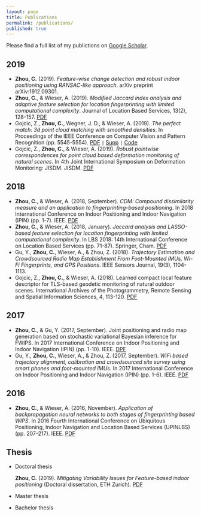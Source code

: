 ```yaml
---
layout: page
title: Publications
permalink: /publications/
published: true
---
```

Please find a full list of my publictions on [Google Scholar](https://scholar.google.ch/citations?user=DGxuxdUAAAAJ&hl=en).

## 2019
- **Zhou, C.** (2019). *Feature-wise change detection and robust indoor positioning using RANSAC-like approach*. arXiv preprint arXiv:1912.09301.
- **Zhou, C.**, & Wieser, A. (2019). *Modified Jaccard index analysis and adaptive feature selection for location fingerprinting with limited computational complexity*. Journal of Location Based Services, 13(2), 128-157. [PDF](https://www.tandfonline.com/doi/pdf/10.1080/17489725.2019.1577505?casa_token=5xpv2GzejZMAAAAA:gPVQyMTfKDqlNQjm1YmrD9sPqYlNv6MIPnU93qfSFk5e5IlKClDE3Hzl7PrZO5J6rv0Ea-XkbVOhrA)
- Gojcic, Z., **Zhou, C.**, Wegner, J. D., & Wieser, A. (2019). *The perfect match: 3d point cloud matching with smoothed densities*. In Proceedings of the IEEE Conference on Computer Vision and Pattern Recognition (pp. 5545-5554). [PDF](http://openaccess.thecvf.com/content_CVPR_2019/papers/Gojcic_The_Perfect_Match_3D_Point_Cloud_Matching_With_Smoothed_Densities_CVPR_2019_paper.pdf) <code>&#124;</code> [Supp](https://pdfs.semanticscholar.org/6e9a/c892c37fbd0b3892e6ba7b561a94980417da.pdf) <code>&#124;</code> [Code](https://github.com/zgojcic/3DSmoothNet)
- Gojcic, Z., **Zhou, C.**, & Wieser, A. (2019). *Robust pointwise correspondences for point cloud based deformation monitoring of natural scenes*. In 4th Joint International Symposium on Deformation Monitoring: JISDM. JISDM. [PDF](https://www.researchgate.net/profile/Zan_Gojcic/publication/333221444_Robust_pointwise_correspondences_for_point_cloud_based_deformation_monitoring_of_natural_scenes/links/5ce2cfef92851c4eabb0aa39/Robust-pointwise-correspondences-for-point-cloud-based-deformation-monitoring-of-natural-scenes.pdf)

## 2018
- **Zhou, C.**, & Wieser, A. (2018, September). *CDM: Compound dissimilarity measure and an application to fingerprinting-based positioning*. In 2018 International Conference on Indoor Positioning and Indoor Navigation (IPIN) (pp. 1-7). IEEE. [PDF](https://arxiv.org/pdf/1805.06208)
- **Zhou, C.**, & Wieser, A. (2018, January). *Jaccard analysis and LASSO-based feature selection for location fingerprinting with limited computational complexity*. In LBS 2018: 14th International Conference on Location Based Services (pp. 71-87). Springer, Cham. [PDF](https://arxiv.org/pdf/1711.07812)
- Gu, Y., **Zhou, C.**, Wieser, A., & Zhou, Z. (2018). *Trajectory Estimation and Crowdsourced Radio Map Establishment From Foot-Mounted IMUs, Wi-Fi Fingerprints, and GPS Positions*. IEEE Sensors Journal, 19(3), 1104-1113.
- Gojcic, Z., **Zhou, C.**, & Wieser, A. (2018). Learned compact local feature descriptor for TLS-based geodetic monitoring of natural outdoor scenes. International Archives of the Photogrammetry, Remote Sensing and Spatial Information Sciences, 4, 113-120. [PDF](https://www.research-collection.ethz.ch/bitstream/handle/20.500.11850/311866/1/isprs-annals-IV-2-113-2018.pdf)

## 2017
- **Zhou, C.**, & Gu, Y. (2017, September). Joint positioning and radio map generation based on stochastic variational Bayesian inference for FWIPS. In 2017 International Conference on Indoor Positioning and Indoor Navigation (IPIN) (pp. 1-10). IEEE. [DPF](https://arxiv.org/pdf/1705.06025)
- Gu, Y., **Zhou, C.**, Wieser, A., & Zhou, Z. (2017, September). *WiFi based trajectory alignment, calibration and crowdsourced site survey using smart phones and foot-mounted IMUs*. In 2017 International Conference on Indoor Positioning and Indoor Navigation (IPIN) (pp. 1-6). IEEE. [PDF](http://www.ipin2017.org/ipinpapers/44/44.pdf)

## 2016
- **Zhou, C.**, & Wieser, A. (2016, November). *Application of backpropagation neural networks to both stages of fingerprinting based WIPS*. In 2016 Fourth International Conference on Ubiquitous Positioning, Indoor Navigation and Location Based Services (UPINLBS) (pp. 207-217). IEEE. [PDF](https://arxiv.org/pdf/1703.06912)

## Thesis
- Doctoral thesis

  **Zhou, C.** (2019). *Mitigating Variability Issues for Feature-based indoor positioning* (Doctoral dissertation, ETH Zurich). [PDF](https://www.research-collection.ethz.ch/bitstream/handle/20.500.11850/371393/1/Thesis_Caifa_Zhou.pdf)

- Master thesis
- Bachelor thesis
